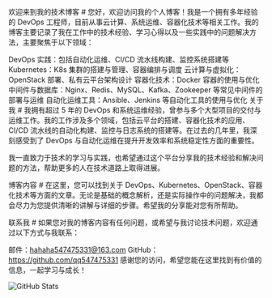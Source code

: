 欢迎来到我的技术博客 #
您好，欢迎访问我的个人博客！我是一个拥有多年经验的 DevOps 工程师，目前从事云计算、系统运维、容器化技术等相关工作。我的博客主要记录了我在工作中的技术经验、学习心得以及一些实践中的问题解决方法，主要聚焦于以下领域：

DevOps 实践：包括自动化运维、CI/CD 流水线构建、监控系统搭建等
Kubernetes：K8s 集群的搭建与管理、容器编排与调度
云计算与虚拟化：OpenStack 部署、私有云平台架构设计
容器化技术：Docker 容器的使用与优化
中间件与数据库：Nginx、Redis、MySQL、Kafka、Zookeeper 等常见中间件的部署与运维
自动化运维工具：Ansible、Jenkins 等自动化工具的使用与优化
关于我 #
我拥有超过 5 年的 DevOps 和系统运维经验，曾参与多个大型项目的交付与运维工作。我的工作涉及多个领域，包括云平台的搭建、容器化技术的应用、CI/CD 流水线的自动化构建、监控与日志系统的搭建等。在过去的几年里，我深刻感受到了 DevOps 与自动化运维在提升开发效率和系统稳定性方面的重要性。

我一直致力于技术的学习与实践，也希望通过这个平台分享我的技术经验和解决问题的方法，帮助更多的人在技术道路上取得进展。

博客内容 #
在这里，您可以找到关于 DevOps、Kubernetes、OpenStack、容器化技术等方面的文章。无论是基础的概念解析，还是实际操作中的问题解决，我都会尽力为您提供清晰的讲解与详细的步骤。希望我的分享能对您有所帮助。

联系我 #
如果您对我的博客内容有任何问题，或希望与我讨论技术问题，欢迎通过以下方式与我联系：

邮件：hahaha547475331@163.com
GitHub：https://github.com/qq547475331
感谢您的访问，希望您能在这里找到有价值的信息，一起学习与成长！

![GitHub Stats](https://github-readme-stats.vercel.app/api?username=qq547475331&show_icons=true&theme=radical)


